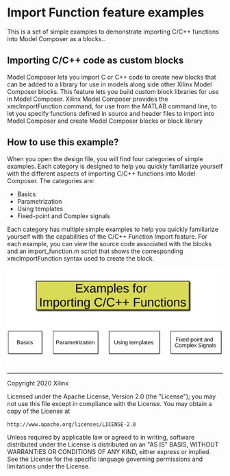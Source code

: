 # Import Function feature examples
This is a set of simple examples to demonstrate importing C/C++ functions into Model Composer as a blocks..

## Importing C/C++ code as custom blocks

Model Composer lets you import C or C++ code to create new blocks that can be added to a library for use in models along side other Xilinx Model Composer blocks. This feature lets you build custom block libraries for use in Model Composer. Xilinx Model Composer provides the xmcImportFunction command, for use from the MATLAB command line, to let you specify functions defined in source and header files to import into Model Composer and create Model Composer blocks or block library

## How to use this example?

When you open the design file, you will find four categories of simple examples. Each category is designed to help you quickly familiarize yourself with the different aspects of importing C/C++ functions into Model Composer. The categories are:

* Basics
* Parametrization
* Using templates
* Fixed-point and Complex signals

Each category has multiple simple examples to help you quickly familiarize yourself with the capabilities of the C/C++ Function Import feature. For each example, you can view the source code associated with the blocks and an import_function.m script that shows the corresponding xmcImportFunction syntax used to create the block.

![](Images/import_function.png)

------------
Copyright 2020 Xilinx

Licensed under the Apache License, Version 2.0 (the "License");
you may not use this file except in compliance with the License.
You may obtain a copy of the License at

    http://www.apache.org/licenses/LICENSE-2.0

Unless required by applicable law or agreed to in writing, software
distributed under the License is distributed on an "AS IS" BASIS,
WITHOUT WARRANTIES OR CONDITIONS OF ANY KIND, either express or implied.
See the License for the specific language governing permissions and
limitations under the License.
